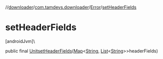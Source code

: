 //[downloader](../../../index.md)/[com.tamdevs.downloader](../index.md)/[Error](index.md)/[setHeaderFields](set-header-fields.md)

# setHeaderFields

[androidJvm]\

public final [Unit](https://kotlinlang.org/api/latest/jvm/stdlib/kotlin/-unit/index.html)[setHeaderFields](set-header-fields.md)([Map](https://developer.android.com/reference/kotlin/java/util/Map.html)&lt;[String](https://developer.android.com/reference/kotlin/java/lang/String.html), [List](https://developer.android.com/reference/kotlin/java/util/List.html)&lt;[String](https://developer.android.com/reference/kotlin/java/lang/String.html)&gt;&gt;headerFields)
